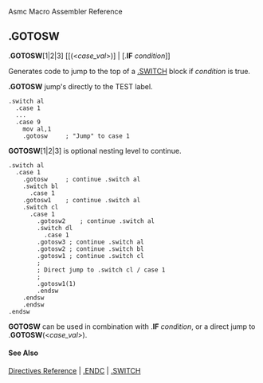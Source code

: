 Asmc Macro Assembler Reference

## .GOTOSW

.**GOTOSW**[1|2|3] [[(<_case_val_>)] | [.**IF** _condition_]]

Generates code to jump to the top of a [.SWITCH](dot_switch.md) block if _condition_ is true.

**.GOTOSW** jump's directly to the TEST label.

	.switch al
	  .case 1
	  ...
	  .case 9
	    mov al,1
	    .gotosw		; "Jump" to case 1


**GOTOSW**[1|2|3] is optional nesting level to continue.

	.switch al
	  .case 1
	    .gotosw		; continue .switch al
	    .switch bl
	      .case 1
		.gotosw1	; continue .switch al
		.switch cl
		  .case 1
		    .gotosw2	; continue .switch al
		    .switch dl
		      .case 1
			.gotosw3 ; continue .switch al
			.gotosw2 ; continue .switch bl
			.gotosw1 ; continue .switch cl
			;
			; Direct jump to .switch cl / case 1
			;
			.gotosw1(1)
		    .endsw
		.endsw
	    .endsw
	.endsw


**GOTOSW** can be used in combination with .**IF** _condition_, or a direct jump to .**GOTOSW**(<_case_val_>).

#### See Also

[Directives Reference](readme.md) | [.ENDC](dot_endc.md) | [.SWITCH](dot_switch.md)
